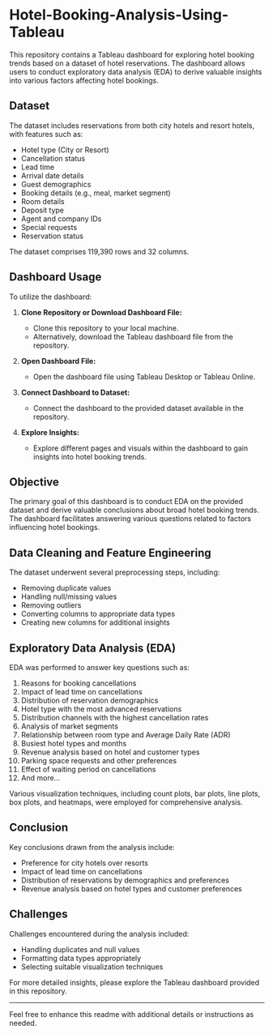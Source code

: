 # Hotel-Booking-Analysis-Using-Tableau

This repository contains a Tableau dashboard for exploring hotel booking trends based on a dataset of hotel reservations. The dashboard allows users to conduct exploratory data analysis (EDA) to derive valuable insights into various factors affecting hotel bookings.

## Dataset

The dataset includes reservations from both city hotels and resort hotels, with features such as:

- Hotel type (City or Resort)
- Cancellation status
- Lead time
- Arrival date details
- Guest demographics
- Booking details (e.g., meal, market segment)
- Room details
- Deposit type
- Agent and company IDs
- Special requests
- Reservation status

The dataset comprises 119,390 rows and 32 columns.

## Dashboard Usage

To utilize the dashboard:

1. **Clone Repository or Download Dashboard File:**
   - Clone this repository to your local machine.
   - Alternatively, download the Tableau dashboard file from the repository.

2. **Open Dashboard File:**
   - Open the dashboard file using Tableau Desktop or Tableau Online.

3. **Connect Dashboard to Dataset:**
   - Connect the dashboard to the provided dataset available in the repository.

4. **Explore Insights:**
   - Explore different pages and visuals within the dashboard to gain insights into hotel booking trends.

## Objective

The primary goal of this dashboard is to conduct EDA on the provided dataset and derive valuable conclusions about broad hotel booking trends. The dashboard facilitates answering various questions related to factors influencing hotel bookings.

## Data Cleaning and Feature Engineering

The dataset underwent several preprocessing steps, including:

- Removing duplicate values
- Handling null/missing values
- Removing outliers
- Converting columns to appropriate data types
- Creating new columns for additional insights

## Exploratory Data Analysis (EDA)

EDA was performed to answer key questions such as:

1. Reasons for booking cancellations
2. Impact of lead time on cancellations
3. Distribution of reservation demographics
4. Hotel type with the most advanced reservations
5. Distribution channels with the highest cancellation rates
6. Analysis of market segments
7. Relationship between room type and Average Daily Rate (ADR)
8. Busiest hotel types and months
9. Revenue analysis based on hotel and customer types
10. Parking space requests and other preferences
11. Effect of waiting period on cancellations
12. And more...

Various visualization techniques, including count plots, bar plots, line plots, box plots, and heatmaps, were employed for comprehensive analysis.

## Conclusion

Key conclusions drawn from the analysis include:

- Preference for city hotels over resorts
- Impact of lead time on cancellations
- Distribution of reservations by demographics and preferences
- Revenue analysis based on hotel types and customer preferences

## Challenges

Challenges encountered during the analysis included:

- Handling duplicates and null values
- Formatting data types appropriately
- Selecting suitable visualization techniques

For more detailed insights, please explore the Tableau dashboard provided in this repository.

---

Feel free to enhance this readme with additional details or instructions as needed.
